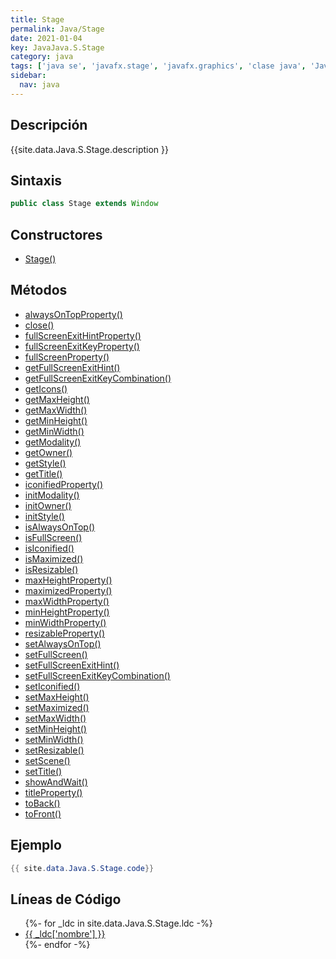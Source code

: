 ```yaml
---
title: Stage
permalink: Java/Stage
date: 2021-01-04
key: JavaJava.S.Stage
category: java
tags: ['java se', 'javafx.stage', 'javafx.graphics', 'clase java', 'JavaFX 2.0']
sidebar: 
  nav: java
---
```


## Descripción
{{site.data.Java.S.Stage.description }}

## Sintaxis
~~~java
public class Stage extends Window
~~~

## Constructores
* [Stage()](/Java/Stage/Stage/)

## Métodos
* [alwaysOnTopProperty()](/Java/Stage/alwaysOnTopProperty)
* [close()](/Java/Stage/close)
* [fullScreenExitHintProperty()](/Java/Stage/fullScreenExitHintProperty)
* [fullScreenExitKeyProperty()](/Java/Stage/fullScreenExitKeyProperty)
* [fullScreenProperty()](/Java/Stage/fullScreenProperty)
* [getFullScreenExitHint()](/Java/Stage/getFullScreenExitHint)
* [getFullScreenExitKeyCombination()](/Java/Stage/getFullScreenExitKeyCombination)
* [getIcons()](/Java/Stage/getIcons)
* [getMaxHeight()](/Java/Stage/getMaxHeight)
* [getMaxWidth()](/Java/Stage/getMaxWidth)
* [getMinHeight()](/Java/Stage/getMinHeight)
* [getMinWidth()](/Java/Stage/getMinWidth)
* [getModality()](/Java/Stage/getModality)
* [getOwner()](/Java/Stage/getOwner)
* [getStyle()](/Java/Stage/getStyle)
* [getTitle()](/Java/Stage/getTitle)
* [iconifiedProperty()](/Java/Stage/iconifiedProperty)
* [initModality()](/Java/Stage/initModality)
* [initOwner()](/Java/Stage/initOwner)
* [initStyle()](/Java/Stage/initStyle)
* [isAlwaysOnTop()](/Java/Stage/isAlwaysOnTop)
* [isFullScreen()](/Java/Stage/isFullScreen)
* [isIconified()](/Java/Stage/isIconified)
* [isMaximized()](/Java/Stage/isMaximized)
* [isResizable()](/Java/Stage/isResizable)
* [maxHeightProperty()](/Java/Stage/maxHeightProperty)
* [maximizedProperty()](/Java/Stage/maximizedProperty)
* [maxWidthProperty()](/Java/Stage/maxWidthProperty)
* [minHeightProperty()](/Java/Stage/minHeightProperty)
* [minWidthProperty()](/Java/Stage/minWidthProperty)
* [resizableProperty()](/Java/Stage/resizableProperty)
* [setAlwaysOnTop()](/Java/Stage/setAlwaysOnTop)
* [setFullScreen()](/Java/Stage/setFullScreen)
* [setFullScreenExitHint()](/Java/Stage/setFullScreenExitHint)
* [setFullScreenExitKeyCombination()](/Java/Stage/setFullScreenExitKeyCombination)
* [setIconified()](/Java/Stage/setIconified)
* [setMaxHeight()](/Java/Stage/setMaxHeight)
* [setMaximized()](/Java/Stage/setMaximized)
* [setMaxWidth()](/Java/Stage/setMaxWidth)
* [setMinHeight()](/Java/Stage/setMinHeight)
* [setMinWidth()](/Java/Stage/setMinWidth)
* [setResizable()](/Java/Stage/setResizable)
* [setScene()](/Java/Stage/setScene)
* [setTitle()](/Java/Stage/setTitle)
* [showAndWait()](/Java/Stage/showAndWait)
* [titleProperty()](/Java/Stage/titleProperty)
* [toBack()](/Java/Stage/toBack)
* [toFront()](/Java/Stage/toFront)

## Ejemplo
~~~java
{{ site.data.Java.S.Stage.code}}
~~~

## Líneas de Código
<ul>
{%- for _ldc in site.data.Java.S.Stage.ldc -%}
   <li>
       <a href="{{_ldc['url'] }}">{{ _ldc['nombre'] }}</a>
   </li>
{%- endfor -%}
</ul>
